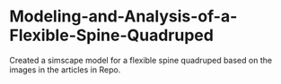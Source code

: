 # Modeling-and-Analysis-of-a-Flexible-Spine-Quadruped
Created a simscape model for a flexible spine quadruped based on the images in the articles in Repo.
